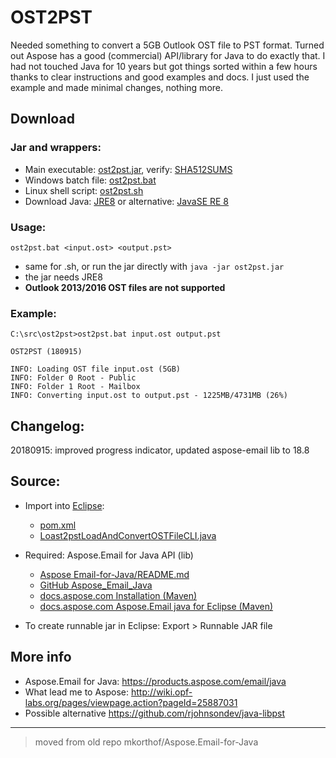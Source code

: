 # OST2PST

Needed something to convert a 5GB Outlook OST file to PST format. Turned out Aspose has a good (commercial) API/library for Java to do exactly that. I had not touched Java for 10 years but got things sorted within a few hours thanks to clear instructions and good examples and docs. I just used the example and made minimal changes, nothing more.

## Download

### Jar and wrappers:

* Main executable: [ost2pst.jar](ost2pst.jar), verify: [SHA512SUMS](SHA512SUMS)
* Windows batch file: [ost2pst.bat](ost2pst.bat) 
* Linux shell script: [ost2pst.sh](ost2pst.sh) 
* Download Java: [JRE8](https://java.com/en/download/manual.jsp) or alternative: [JavaSE RE 8 ](http://www.oracle.com/technetwork/java/javase/downloads/jre8-downloads-2133155.html)

### Usage:

```ost2pst.bat <input.ost> <output.pst>```
* same for .sh, or run the jar directly with ```java -jar ost2pst.jar```
* the jar needs JRE8 
* **Outlook 2013/2016 OST files are not supported**

### Example:

```
C:\src\ost2pst>ost2pst.bat input.ost output.pst

OST2PST (180915)

INFO: Loading OST file input.ost (5GB)
INFO: Folder 0 Root - Public
INFO: Folder 1 Root - Mailbox
INFO: Converting input.ost to output.pst - 1225MB/4731MB (26%)
```

## Changelog:

20180915: improved progress indicator, updated aspose-email lib to 18.8

## Source:

* Import into [Eclipse](https://www.eclipse.org):
    * [pom.xml](pom.xml)
    * [Loast2pstLoadAndConvertOSTFileCLI.java](src/main/java/com/ost2pst/LoadAndConvertOSTFileCLI.java)

* Required: Aspose.Email for Java API (lib)
    * [Aspose Email-for-Java/README.md](Aspose.Email-for-Java/README.md)
    * [GitHub Aspose_Email_Java](https://github.com/asposeemail/Aspose_Email_Java)
    * [docs.aspose.com Installation (Maven)](https://docs.aspose.com/display/emailjava/Installation)
    * [docs.aspose.com Aspose.Email java for Eclipse  (Maven)](https://docs.aspose.com/display/emailjava/Aspose.Email+Java+for+Eclipse+-+Maven)
  
* To create runnable jar in Eclipse: Export > Runnable JAR file
  
## More info

* Aspose.Email for Java: https://products.aspose.com/email/java 
* What lead me to Aspose: http://wiki.opf-labs.org/pages/viewpage.action?pageId=25887031
* Possible alternative https://github.com/rjohnsondev/java-libpst

---
> moved from old repo mkorthof/Aspose.Email-for-Java
